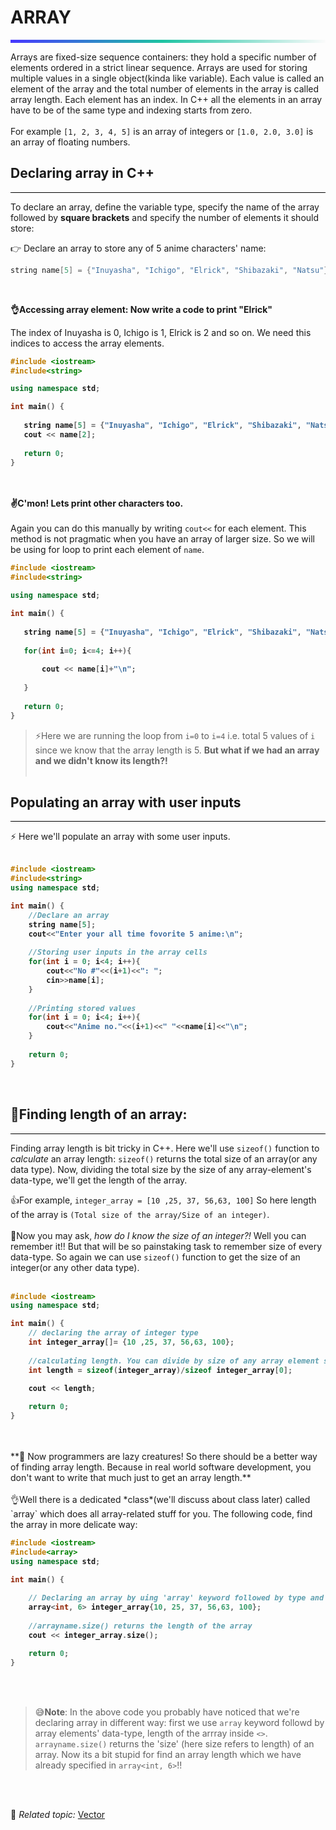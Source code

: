 # ARRAY
<hr style="height: 5px; border: none; background: rgb(71,55,255);
background: linear-gradient(90deg, rgba(71,55,255,1) 0%, rgba(29,195,162,1) 48%, rgba(251,251,251,1) 100%);">

Arrays are fixed-size sequence containers: they hold a specific number of elements ordered in a strict linear sequence. Arrays are used for storing multiple values in a single object(kinda like variable). Each value is called an element of the array and the total number of elements in the array is called array length.  Each element has an index. In C++ all the elements in an array have to be of the same type and indexing starts from zero.
<br><br>
For example `[1, 2, 3, 4, 5]` is an array of integers or `[1.0, 2.0, 3.0]` is an array of floating numbers.

## Declaring array in C++
<hr style="background: black">

To declare an array, define the variable type, specify the name of the array followed by **square brackets** and specify the number of elements it should store:

👉 Declare an array to store any of 5 anime characters' name:



```c++
string name[5] = {"Inuyasha", "Ichigo", "Elrick", "Shibazaki", "Natsu"}
```
<br>

**👌Accessing array element: Now write a code to print "Elrick"**

The index of Inuyasha is 0, Ichigo is 1, Elrick is 2 and so on. We need this indices to access the array elements.

<b>

```c++
#include <iostream>
#include<string>

using namespace std;

int main() {
    
   string name[5] = {"Inuyasha", "Ichigo", "Elrick", "Shibazaki", "Natsu"};
   cout << name[2];
   
   return 0;
}
```
</b>

<br><br>
**✌C'mon! Lets print other characters too.** 
<br><br>
Again you can do this manually by writing `cout<<` for each element. This method is not pragmatic when you have an array of larger size. So we will be using for loop to print each element of  `name`.

<b>

```c++
#include <iostream>
#include<string>

using namespace std;

int main() {
    
   string name[5] = {"Inuyasha", "Ichigo", "Elrick", "Shibazaki", "Natsu"};
   
   for(int i=0; i<=4; i++){
   
       cout << name[i]+"\n";
       
   }
   
   return 0;
}
```

</b>

> ⚡Here we are running the loop from `i=0` to `i=4` i.e. total 5 values of `i` since we know that the array length is 5. **But what if we had an array and we didn't know its length?!**
<br><br>

## Populating an array with user inputs
<hr style="background: black">

⚡ Here we'll populate an array with some user inputs.
<br><br>
<b>

```c++
#include <iostream>
#include<string>
using namespace std;

int main() {
    //Declare an array
    string name[5];
    cout<<"Enter your all time fovorite 5 anime:\n";
    
    //Storing user inputs in the array cells
    for(int i = 0; i<4; i++){
        cout<<"No #"<<(i+1)<<": ";
        cin>>name[i];
    }
    
    //Printing stored values 
    for(int i = 0; i<4; i++){
        cout<<"Anime no."<<(i+1)<<" "<<name[i]<<"\n";
    }
    
    return 0;
}
```
</b>
<br>

## 🚧Finding length of an array:
<hr style="background: black">

Finding array length is bit tricky in C++. Here we'll use `sizeof()` function to *calculate* an array length: `sizeof()` returns the total size of an array(or any data type). Now, dividing the total size by the size of any array-element's data-type, we'll get the length of the array.

👍For example, `integer_array = [10 ,25, 37, 56,63, 100]` So here length of the array is `(Total size of the array/Size of an integer)`. 
<br><br>
🤔Now you may ask, *how do I know the size of an integer?!* Well you can remember it!! But that will be so painstaking task to remember size of every data-type. So again we can use `sizeof()` function to get the size of an integer(or any other data type).
<br><br>
<b>

```c++
#include <iostream>
using namespace std;

int main() {
    // declaring the array of integer type
    int integer_array[]= {10 ,25, 37, 56,63, 100};
    
    //calculating length. You can divide by size of any array element since all elements are of integer type
    int length = sizeof(integer_array)/sizeof integer_array[0];
    
    cout << length;

    return 0;
}
```
</b>
<br><br>
**🦥 Now programmers are lazy creatures! So there should be a better way of finding array length. Because in real world software development, you don't want to write that much just to get an array length.**
<br><br>
👌Well there is a dedicated *class*(we'll discuss about class later) called `array` which does all array-related stuff for you. The following code, find the array in more delicate way:

<br>
<b>

```c++
#include <iostream>
#include<array>
using namespace std;

int main() {
    
    // Declaring an array by uing 'array' keyword followed by type and length inside angular brackets
    array<int, 6> integer_array{10, 25, 37, 56,63, 100};
    
    //arrayname.size() returns the length of the array
    cout << integer_array.size();

    return 0;
}
```
</b>
<br><br>

> 😅**Note**:  In the above code you probably have noticed that we're declaring array in different way: first we use `array` keyword followd by array elements' data-type, length of the arrray inside `<>`.  `arrayname.size()` returns the 'size' (here size refers to length) of an array. Now its a bit stupid for find an array length which we have already specified in `array<int, 6>`!!

<br><br>


🚀 _Related topic:_ <a href="vector.html">Vector</a>